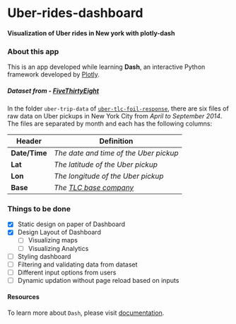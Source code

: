 # Uber-rides-dashboard

#### Visualization of Uber rides in **New york** with plotly-dash

### About this app

This is an app developed while learning **Dash**, an interactive Python framework developed by [Plotly](https://plot.ly/).

##### Dataset from - [FiveThirtyEight](https://github.com/fivethirtyeight/uber-tlc-foil-response/tree/master/uber-trip-data)

In the folder `uber-trip-data` of [`uber-tlc-foil-response`](https://github.com/fivethirtyeight/uber-tlc-foil-response/tree/master/), there are six files of raw data on Uber pickups in New York City from _April to September 2014_. The files are separated by month and each has the following columns:

Header | Definition
---|---------
**Date/Time** | *The date and time of the Uber pickup*
**Lat** | *The latitude of the Uber pickup*
**Lon** | *The longitude of the Uber pickup*
**Base** | *The [TLC base company](http://www.nyc.gov/html/tlc/html/industry/base_and_business.shtml)*

### Things to be done
- [x] Static design on paper of Dashboard
- [x] Design Layout of Dashboard
   - [ ] Visualizing maps
   - [ ] Visualizing Analytics
- [ ] Styling dashboard
- [ ] Filtering and validating data from dataset
- [ ] Different input options from users
- [ ] Dynamic updation without page reload based on inputs

#### Resources

To learn more about `Dash`, please visit [documentation](https://plot.ly/dash).
